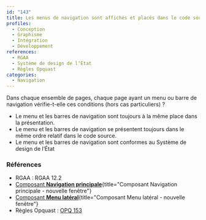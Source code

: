 ```yaml
---
id: "143"
title: Les menus de navigation sont affichés et placés dans le code source de manière cohérente à travers toutes les pages.
profiles:
  - Conception
  - Graphisme
  - Intégration
  - Développement
references:
  - RGAA
  - Système de design de l‘État
  - Règles Opquast
categories:
  - Navigation
---
```


Dans chaque ensemble de pages, chaque page ayant un menu ou barre de navigation vérifie-t-elle ces conditions (hors cas particuliers) ?

* Le menu et les barres de navigation sont toujours à la même place dans la présentation.
* Le menu et les barres de navigation se présentent toujours dans le même ordre relatif dans le code source.
* Le menu et les barres de navigation sont conformes au Système de design de l‘État

### Références

*   RGAA : RGAA 12.2
* [Composant **Navigation principale**](https://www.systeme-de-design.gouv.fr/elements-d-interface/composants/navigation-principale){title="Composant Navigation principale - nouvelle fenêtre"}
* [Composant **Menu latéral**](https://www.systeme-de-design.gouv.fr/elements-d-interface/composants/menu-lateral){title="Composant Menu latéral - nouvelle fenêtre"}
*   Règles Opquast : [OPQ 153](https://checklists.opquast.com/fr/assurance-qualite-web/les-blocs-de-navigation-de-meme-nature-sont-affiches-aux-memes-emplacements-sur-toutes-les-pages)
